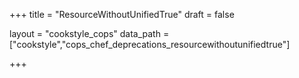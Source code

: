 +++
title = "ResourceWithoutUnifiedTrue"
draft = false

layout = "cookstyle_cops"
data_path = ["cookstyle","cops_chef_deprecations_resourcewithoutunifiedtrue"]

+++

<!-- The content of this page is automatically generated from the
cops_chef_deprecations_resourcewithoutunifiedtrue.yml file in github.com/chef/cookstyle/blob/master/docs-chef-io/data/cookstyle/. -->
